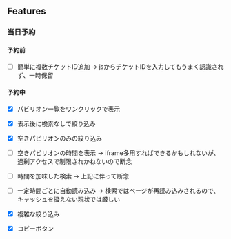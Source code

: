 

## Features

### 当日予約

#### 予約前

- [ ] 簡単に複数チケットID追加 -> jsからチケットIDを入力してもうまく認識されず、一時保留

#### 予約中

- [x] パビリオン一覧をワンクリックで表示
- [x] 表示後に検索なしで絞り込み
- [x] 空きパビリオンのみの絞り込み
- [ ] 空きパビリオンの時間を表示 -> iframe多用すればできるかもしれないが、過剰アクセスで制限されかねないので断念
- [ ] 時間を加味した検索 -> 上記に伴って断念
- [ ] 一定時間ごとに自動読み込み -> 検索ではページが再読み込みされるので、キャッシュを扱えない現状では厳しい
- [x] 複雑な絞り込み
- [x] コピーボタン


